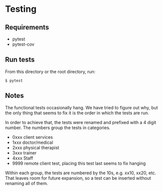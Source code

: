 # Testing

## Requirements

- pytest
- pytest-cov

## Run tests

From this directory or the root directory, run:

```shell
$ pytest
```

## Notes

The functional tests occasionally hang. We have tried to figure out why, but the only thing that seems to fix it is the order in which the tests are run.

In order to achieve that, the tests were renamed and prefixed with a 4 digit number. The numbers group the tests in categories.

- 0xxx client services
- 1xxx doctor/medical
- 2xxx physical therapist
- 3xxx trainer
- 4xxx Staff
- 9999 remote client test, placing this test last seems to fix hanging

Within each group, the tests are numbered by the 10s, e.g. xx10, xx20, etc. That leaves room for future expansion, so a test can be inserted without renaming all of them.
